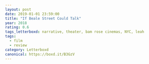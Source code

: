 ```yaml
---
layout: post 
date: 2019-01-01 23:59:00
title: "If Beale Street Could Talk"
year: 2018
rating: 0.6
tags_letterboxd: narrative, theater, bam rose cinemas, NYC, leah
tags:
  - film
  - review
category: Letterboxd
canonical: https://boxd.it/B3GzV
---
```


